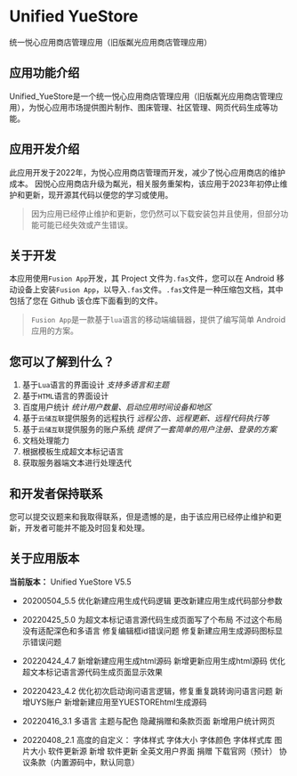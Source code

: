 # Unified YueStore
统一悦心应用商店管理应用（旧版粼光应用商店管理应用）
## 应用功能介绍
Unified_YueStore是一个统一悦心应用商店管理应用（旧版粼光应用商店管理应用），为悦心应用市场提供图片制作、图床管理、社区管理、网页代码生成等功能。
## 应用开发介绍
此应用开发于2022年，为悦心应用商店管理而开发，减少了悦心应用商店的维护成本。
因悦心应用商店升级为粼光，相关服务重架构，该应用于2023年初停止维护和更新，现开源其代码以便您的学习或使用。
>因为应用已经停止维护和更新，您仍然可以下载安装包并且使用，但部分功能可能已经失效或产生错误。
## 关于开发
本应用使用`Fusion App`开发，其 Project 文件为`.fas`文件，您可以在 Android 移动设备上安装`Fusion App`，以导入`.fas`文件。`.fas`文件是一种压缩包文档，其中包括了您在 Github 该仓库下面看到的文件。
>`Fusion App`是一款基于`lua`语言的移动端编辑器，提供了编写简单 Android 应用的方案。
## 您可以了解到什么？
1. 基于`Lua`语言的界面设计 *支持多语言和主题*
2. 基于`HTML`语言的界面设计
3. 百度用户统计 *统计用户数量、启动应用时间设备和地区*
4. 基于`云储互联`提供服务的远程执行 *远程公告、远程更新、远程代码执行等*
5. 基于`云储互联`提供服务的账户系统 *提供了一套简单的用户注册、登录的方案*
6. 文档处理能力
7. 根据模板生成超文本标记语言
8. 获取服务器端文本进行处理迭代
## 和开发者保持联系
您可以提交议题来和我取得联系，但是遗憾的是，由于该应用已经停止维护和更新，开发者可能并不能及时回复和处理。
## 关于应用版本
**当前版本：** Unified YueStore V5.5

- 20200504_5.5
优化新建应用生成代码逻辑
更改新建应用生成代码部分参数

- 20220425_5.0
为超文本标记语言源代码生成页面写了个布局
不过这个布局没有适配深色和多语言
修复编辑框id错误问题
修复新建应用生成源码图标显示错误问题

- 20220424_4.7
新增新建应用生成html源码
新增更新应用生成html源码
优化超文本标记语言源代码生成页面显示效果

- 20220423_4.2
优化初次启动询问语言逻辑，修复重复跳转询问语言问题
新增UYS账户
新增新建应用至YUESTOREhtml生成源码

- 20220416_3.1
多语言
主题与配色
隐藏捐赠和条款页面
新增用户统计网页


- 20220408_2.1
高度的自定义：
字体样式
字体大小
字体颜色
字体样式库
图片大小
软件更新源
新增
软件更新
全英文用户界面
捐赠
下载官网（预计）
协议条款（内置源码中，默认同意）
